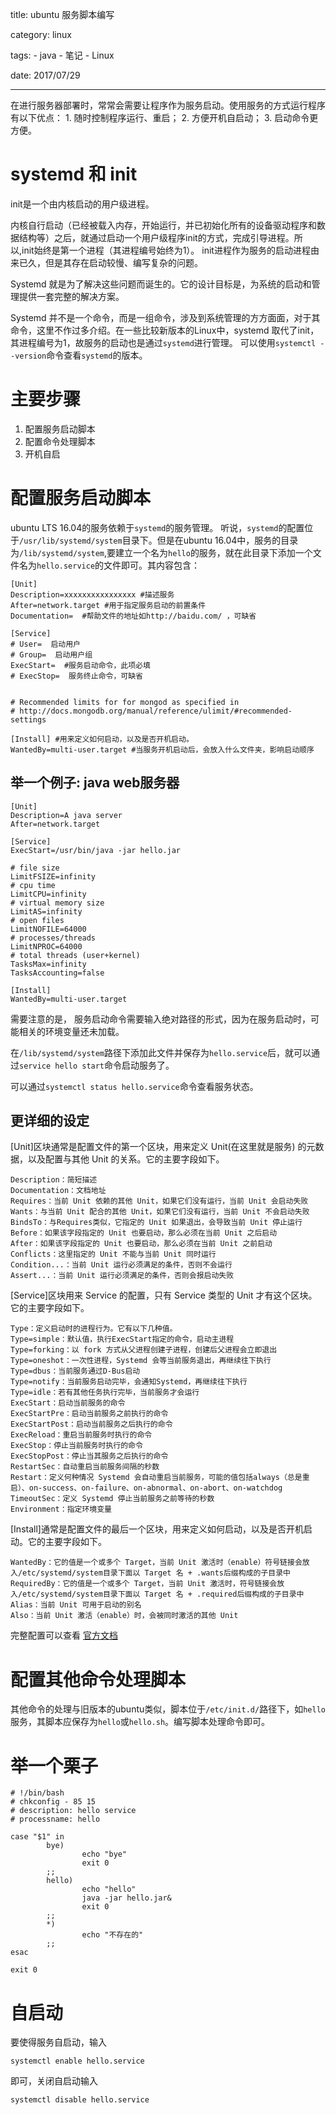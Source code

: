 title: ubuntu 服务脚本编写

category: linux

tags: 
    - java
    - 笔记
    - Linux

date: 2017/07/29

---

在进行服务器部署时，常常会需要让程序作为服务启动。使用服务的方式运行程序有以下优点：
    1. 随时控制程序运行、重启；
    2. 方便开机自启动；
    3. 启动命令更方便。


# systemd 和 init

<!--more-->
init是一个由内核启动的用户级进程。 

内核自行启动（已经被载入内存，开始运行，并已初始化所有的设备驱动程序和数据结构等）之后，就通过启动一个用户级程序init的方式，完成引导进程。所以,init始终是第一个进程（其进程编号始终为1）。 
init进程作为服务的启动进程由来已久，但是其存在启动较慢、编写复杂的问题。


Systemd 就是为了解决这些问题而诞生的。它的设计目标是，为系统的启动和管理提供一套完整的解决方案。

Systemd 并不是一个命令，而是一组命令，涉及到系统管理的方方面面，对于其命令，这里不作过多介绍。在一些比较新版本的Linux中，systemd 取代了init，其进程编号为1，故服务的启动也是通过``systemd``进行管理。
可以使用``systemctl --version``命令查看``systemd``的版本。

# 主要步骤

1. 配置服务启动脚本
2. 配置命令处理脚本
3. 开机自启


# 配置服务启动脚本

ubuntu LTS 16.04的服务依赖于``systemd``的服务管理。
听说，``systemd``的配置位于``/usr/lib/systemd/system``目录下。但是在ubuntu 16.04中，服务的目录为``/lib/systemd/system``,要建立一个名为``hello``的服务，就在此目录下添加一个文件名为``hello.service``的文件即可。其内容包含：

```shell
[Unit]
Description=xxxxxxxxxxxxxxxx #描述服务 
After=network.target #用于指定服务启动的前置条件
Documentation=  #帮助文件的地址如http://baidu.com/ ，可缺省

[Service]
# User=  启动用户  
# Group=  启动用户组
ExecStart=  #服务启动命令，此项必填
# ExecStop=  服务终止命令，可缺省


# Recommended limits for for mongod as specified in
# http://docs.mongodb.org/manual/reference/ulimit/#recommended-settings

[Install] #用来定义如何启动，以及是否开机启动。
WantedBy=multi-user.target #当服务开机启动后，会放入什么文件夹，影响启动顺序
```


## 举一个例子: java web服务器

```shell
[Unit]
Description=A java server
After=network.target

[Service]
ExecStart=/usr/bin/java -jar hello.jar

# file size
LimitFSIZE=infinity
# cpu time
LimitCPU=infinity
# virtual memory size
LimitAS=infinity
# open files
LimitNOFILE=64000
# processes/threads
LimitNPROC=64000
# total threads (user+kernel)
TasksMax=infinity
TasksAccounting=false

[Install]
WantedBy=multi-user.target
```

需要注意的是， 服务启动命令需要输入绝对路径的形式，因为在服务启动时，可能相关的环境变量还未加载。

在``/lib/systemd/system``路径下添加此文件并保存为``hello.service``后，就可以通过``service hello start``命令启动服务了。

可以通过``systemctl status hello.service``命令查看服务状态。
## 更详细的设定

[Unit]区块通常是配置文件的第一个区块，用来定义 Unit(在这里就是服务) 的元数据，以及配置与其他 Unit 的关系。它的主要字段如下。

    Description：简短描述
    Documentation：文档地址
    Requires：当前 Unit 依赖的其他 Unit，如果它们没有运行，当前 Unit 会启动失败
    Wants：与当前 Unit 配合的其他 Unit，如果它们没有运行，当前 Unit 不会启动失败
    BindsTo：与Requires类似，它指定的 Unit 如果退出，会导致当前 Unit 停止运行
    Before：如果该字段指定的 Unit 也要启动，那么必须在当前 Unit 之后启动
    After：如果该字段指定的 Unit 也要启动，那么必须在当前 Unit 之前启动
    Conflicts：这里指定的 Unit 不能与当前 Unit 同时运行
    Condition...：当前 Unit 运行必须满足的条件，否则不会运行
    Assert...：当前 Unit 运行必须满足的条件，否则会报启动失败


[Service]区块用来 Service 的配置，只有 Service 类型的 Unit 才有这个区块。它的主要字段如下。

    Type：定义启动时的进程行为。它有以下几种值。
    Type=simple：默认值，执行ExecStart指定的命令，启动主进程
    Type=forking：以 fork 方式从父进程创建子进程，创建后父进程会立即退出
    Type=oneshot：一次性进程，Systemd 会等当前服务退出，再继续往下执行
    Type=dbus：当前服务通过D-Bus启动
    Type=notify：当前服务启动完毕，会通知Systemd，再继续往下执行
    Type=idle：若有其他任务执行完毕，当前服务才会运行
    ExecStart：启动当前服务的命令
    ExecStartPre：启动当前服务之前执行的命令
    ExecStartPost：启动当前服务之后执行的命令
    ExecReload：重启当前服务时执行的命令
    ExecStop：停止当前服务时执行的命令
    ExecStopPost：停止当其服务之后执行的命令
    RestartSec：自动重启当前服务间隔的秒数
    Restart：定义何种情况 Systemd 会自动重启当前服务，可能的值包括always（总是重启）、on-success、on-failure、on-abnormal、on-abort、on-watchdog
    TimeoutSec：定义 Systemd 停止当前服务之前等待的秒数
    Environment：指定环境变量


[Install]通常是配置文件的最后一个区块，用来定义如何启动，以及是否开机启动。它的主要字段如下。

    WantedBy：它的值是一个或多个 Target，当前 Unit 激活时（enable）符号链接会放入/etc/systemd/system目录下面以 Target 名 + .wants后缀构成的子目录中
    RequiredBy：它的值是一个或多个 Target，当前 Unit 激活时，符号链接会放入/etc/systemd/system目录下面以 Target 名 + .required后缀构成的子目录中
    Alias：当前 Unit 可用于启动的别名
    Also：当前 Unit 激活（enable）时，会被同时激活的其他 Unit


完整配置可以查看
[官方文档](https://www.freedesktop.org/software/systemd/man/systemd.unit.html)

# 配置其他命令处理脚本

其他命令的处理与旧版本的ubuntu类似，脚本位于``/etc/init.d/``路径下，如``hello``服务，其脚本应保存为``hello``或``hello.sh``。编写脚本处理命令即可。

#  举一个栗子

```shell
# !/bin/bash
# chkconfig - 85 15
# description: hello service
# processname: hello

case "$1" in
        bye)
                echo "bye"
                exit 0
        ;;
        hello)
                echo "hello"
                java -jar hello.jar&
                exit 0
        ;;
        *)
                echo "不存在的"
        ;;
esac

exit 0
```

# 自启动

要使得服务自启动，输入

```shell 
systemctl enable hello.service
```
即可，关闭自启动输入
```shell
systemctl disable hello.service
```